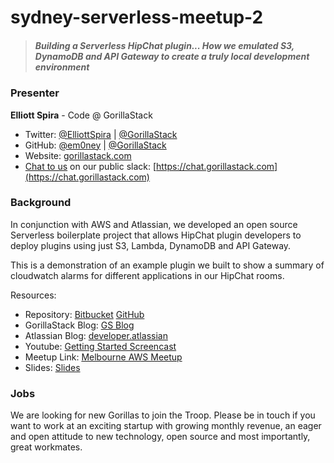# sydney-serverless-meetup-2

> ##### Building a Serverless HipChat plugin... How we emulated S3, DynamoDB and API Gateway to create a truly local development environment

### Presenter

**Elliott Spira** - Code @ GorillaStack

- Twitter: [@ElliottSpira](https://twitter.com/ElliottSpira) | [@GorillaStack](https://twitter.com/GorillaStack)
- GitHub: [@em0ney](https://github.com/em0ney) | [@GorillaStack](https://github.com/GorillaStack)
- Website: [gorillastack.com](https://gorillastack.com)
- [Chat to us](https://chat.gorillastack.com) on our public slack: [https://chat.gorillastack.com](https://chat.gorillastack.com)

### Background

In conjunction with AWS and Atlassian, we developed an open source Serverless boilerplate project that allows HipChat plugin developers to deploy plugins using just S3, Lambda, DynamoDB and API Gateway.

This is a demonstration of an example plugin we built to show a summary of cloudwatch alarms for different applications in our HipChat rooms.

Resources:

- Repository: [Bitbucket](https://bitbucket.org/gorillastack/serverless-hipchat-connect) [GitHub](https://github.com/GorillaStack/serverless-hipchat-connect)
- GorillaStack Blog: [GS Blog](http://blog.gorillastack.com/serverless-hipchat-connect-boilerplate-by-gorillastack/?utm_content=buffer0a501&utm_medium=social&utm_source=github.com&utm_campaign=buffer)
- Atlassian Blog: [developer.atlassian](https://developer.atlassian.com/blog/2016/06/gorillastack-serverless-hipchat-connect/)
- Youtube: [Getting Started Screencast](https://www.youtube.com/watch?v=TdM1QiEvOeQ)
- Meetup Link: [Melbourne AWS Meetup](https://www.meetup.com/AWS-AUS/events/225696851)
- Slides: [Slides](https://slides.com/em0ney/building-a-serverless-hipchat-plugin-2)

### Jobs

We are looking for new Gorillas to join the Troop.  Please be in touch if you want to work at an exciting startup with growing monthly revenue, an eager and open attitude to new technology, open source and most importantly, great workmates.
